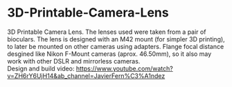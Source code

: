 # 3D-Printable-Camera-Lens
3D Printable Camera Lens. The lenses used were taken from a pair of bioculars. The lens is designed with an M42 mount (for simpler 3D printing), to later be mounted on other cameras using adapters. Flange focal distance desgined like Nikon F-Mount cameras (aprox. 46.50mm), so it also may work with other DSLR and mirrorless cameras.  
Design and build video: https://www.youtube.com/watch?v=ZH6rY6UjH14&ab_channel=JavierFern%C3%A1ndez 
